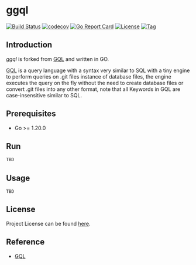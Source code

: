 # ggql

[![Build Status](https://github.com/ggql/ggql/workflows/ci/badge.svg?branch=main&event=push)](https://github.com/ggql/ggql/actions?query=workflow%3Aci)
[![codecov](https://codecov.io/gh/ggql/ggql/branch/main/graph/badge.svg?token=El8oiyaIsD)](https://codecov.io/gh/ggql/ggql)
[![Go Report Card](https://goreportcard.com/badge/github.com/ggql/ggql)](https://goreportcard.com/report/github.com/ggql/ggql)
[![License](https://img.shields.io/github/license/ggql/ggql.svg)](https://github.com/ggql/ggql/blob/main/LICENSE)
[![Tag](https://img.shields.io/github/tag/ggql/ggql.svg)](https://github.com/ggql/ggql/tags)



## Introduction

*ggql* is forked from [GQL](https://github.com/AmrDeveloper/GQL) and written in GO.

[GQL](https://github.com/AmrDeveloper/GQL) is a query language with a syntax very similar to SQL with a tiny engine to
perform queries on .git files instance of database files, the engine executes
the query on the fly without the need to create database files or convert .git files
into any other format, note that all Keywords in GQL are case-insensitive similar to SQL.



## Prerequisites

- Go >= 1.20.0



## Run

```bash
TBD
```



## Usage

```
TBD
```



## License

Project License can be found [here](LICENSE).



## Reference

- [GQL](https://github.com/AmrDeveloper/GQL)
